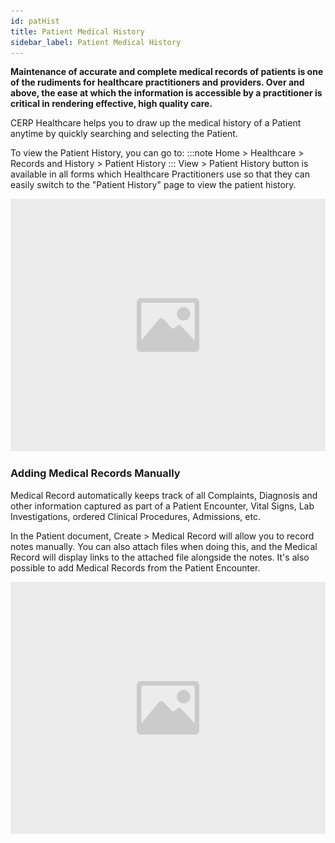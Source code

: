 ```yaml
---
id: patHist
title: Patient Medical History
sidebar_label: Patient Medical History
---
```


**Maintenance of accurate and complete medical records of patients is one of the rudiments for healthcare practitioners and providers. Over and above, the ease at which the information is accessible by a practitioner is critical in rendering effective, high quality care.**

CERP Healthcare helps you to draw up the medical history of a Patient anytime by quickly searching and selecting the Patient.

To view the Patient History, you can go to:
:::note
Home > Healthcare > Records and History > Patient History
:::
View > Patient History button is available in all forms which Healthcare Practitioners use so that they can easily switch to the "Patient History" page to view the patient history.

![image](images/image.jpg)

### Adding Medical Records Manually

Medical Record automatically keeps track of all Complaints, Diagnosis and other information captured as part of a Patient Encounter, Vital Signs, Lab Investigations, ordered Clinical Procedures, Admissions, etc.

In the Patient document, Create > Medical Record will allow you to record notes manually. You can also attach files when doing this, and the Medical Record will display links to the attached file alongside the notes. It's also possible to add Medical Records from the Patient Encounter.

![image](images/image.jpg)
